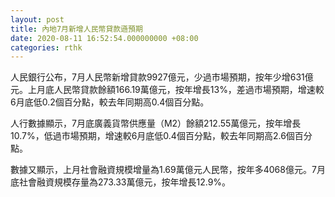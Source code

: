 ```yaml
---
layout: post
title: 內地7月新增人民幣貸款遜預期
date: 2020-08-11 16:52:54.000000000 +08:00
categories: rthk
---
```


人民銀行公布，7月人民幣新增貸款9927億元，少過市場預期，按年少增631億元。上月底人民幣貸款餘額166.19萬億元，按年增長13%，差過市場預期，增速較6月底低0.2個百分點，較去年同期高0.4個百分點。

人行數據顯示，7月底廣義貨幣供應量（M2）餘額212.55萬億元，按年增長10.7%，低過市場預期，增速較6月底低0.4個百分點，較去年同期高2.6個百分點。

數據又顯示，上月社會融資規模增量為1.69萬億元人民幣，按年多4068億元。7月底社會融資規模存量為273.33萬億元，按年增長12.9%。
